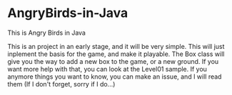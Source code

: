 # AngryBirds-in-Java
This is Angry Birds in Java



This is an project in an early stage, and it will be very simple. This will just inplement the basis for the game, and make it playable. The Box class will give you the way to add a new box to the game, or a new ground. If you want more help with that, you can look at the Level01 sample. If you anymore things you want to know, you can make an issue, and I will read them (If I don't forget, sorry if I do...)
